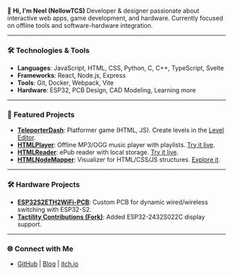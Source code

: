 👋 **Hi, I'm Neel (NellowTCS)**
Developer & designer passionate about interactive web apps, game development, and hardware. Currently focused on offline tools and software-hardware integration.

---

### 🛠️ **Technologies & Tools**

* **Languages**: JavaScript, HTML, CSS, Python, C, C++, TypeScript, Svelte
* **Frameworks**: React, Node.js, Express
* **Tools**: Git, Docker, Webpack, Vite
* **Hardware**: ESP32, PCB Design, CAD Modeling, Learning more

---

### 🚀 **Featured Projects**

* **[TeleporterDash](https://github.com/NellowTCS/TeleporterDash)**: Platformer game (HTML, JS). Create levels in the [Level Editor](https://teleporterdash.github.io/Level%20Editor/leveleditor.html).
* **[HTMLPlayer](https://github.com/HTMLToolkit/HTMLPlayer)**: Offline MP3/OGG music player with playlists. [Try it live](https://htmltoolkit.github.io/HTMLPlayer/).
* **[HTMLReader](https://github.com/HTMLToolkit/HTMLReader)**: ePub reader with local storage. [Try it live](https://htmltoolkit.github.io/HTMLReader/).
* **[HTMLNodeMapper](https://github.com/HTMLToolkit/HTMLNodeMapper)**: Visualizer for HTML/CSS/JS structures. [Explore it](https://htmltoolkit.github.io/HTMLNodeMapper/).

---

### 🛠️ **Hardware Projects**

* **[ESP32S2ETH2WiFi-PCB](https://oshwlab.com/nellowtcs/esp32eth2wifi2)**: Custom PCB for dynamic wired/wireless switching with ESP32-S2.
* **[Tactility Contributions (Fork)](https://github.com/NellowTCS/Tactilty)**: Added ESP32-2432S022C display support.

---

### 🌐 **Connect with Me**

* [GitHub](https://github.com/NellowTCS) | [Blog](https://nellowtcs.github.io/) | [itch.io](https://nellowtcs.itch.io/)
